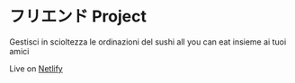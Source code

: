 # フリエンド Project

Gestisci in scioltezza le ordinazioni del sushi all you can eat insieme ai tuoi amici

Live on [Netlify](https://furiendo.netlify.app)
